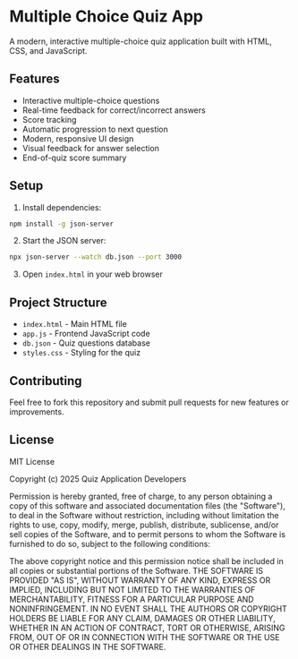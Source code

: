 # Multiple Choice Quiz App

A modern, interactive multiple-choice quiz application built with HTML, CSS, and JavaScript.

## Features

- Interactive multiple-choice questions
- Real-time feedback for correct/incorrect answers
- Score tracking
- Automatic progression to next question
- Modern, responsive UI design
- Visual feedback for answer selection
- End-of-quiz score summary

## Setup

1. Install dependencies:
```bash
npm install -g json-server
```

2. Start the JSON server:
```bash
npx json-server --watch db.json --port 3000
```

3. Open `index.html` in your web browser

## Project Structure

- `index.html` - Main HTML file
- `app.js` - Frontend JavaScript code
- `db.json` - Quiz questions database
- `styles.css` - Styling for the quiz

## Contributing

Feel free to fork this repository and submit pull requests for new features or improvements.

## License

MIT License

Copyright (c) 2025 Quiz Application Developers

Permission is hereby granted, free of charge, to any person obtaining a copy
of this software and associated documentation files (the "Software"), to deal
in the Software without restriction, including without limitation the rights
to use, copy, modify, merge, publish, distribute, sublicense, and/or sell
copies of the Software, and to permit persons to whom the Software is
furnished to do so, subject to the following conditions:

The above copyright notice and this permission notice shall be included in all
copies or substantial portions of the Software.
THE SOFTWARE IS PROVIDED "AS IS", WITHOUT WARRANTY OF ANY KIND, EXPRESS OR
IMPLIED, INCLUDING BUT NOT LIMITED TO THE WARRANTIES OF MERCHANTABILITY,
FITNESS FOR A PARTICULAR PURPOSE AND NONINFRINGEMENT. IN NO EVENT SHALL THE
AUTHORS OR COPYRIGHT HOLDERS BE LIABLE FOR ANY CLAIM, DAMAGES OR OTHER
LIABILITY, WHETHER IN AN ACTION OF CONTRACT, TORT OR OTHERWISE, ARISING FROM,
OUT OF OR IN CONNECTION WITH THE SOFTWARE OR THE USE OR OTHER DEALINGS IN THE
SOFTWARE.